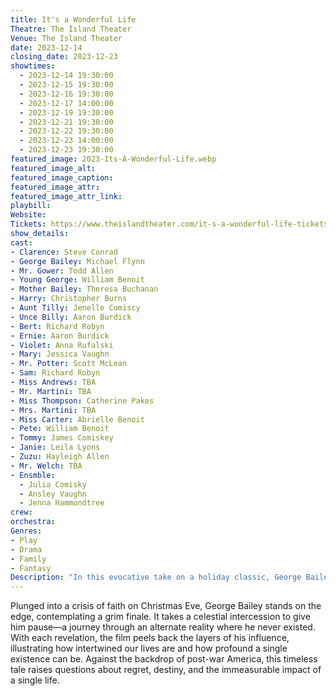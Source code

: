 ```yaml
---
title: It's a Wonderful Life
Theatre: The Island Theater
Venue: The Island Theater
date: 2023-12-14
closing_date: 2023-12-23
showtimes:
  - 2023-12-14 19:30:00
  - 2023-12-15 19:30:00
  - 2023-12-16 19:30:00
  - 2023-12-17 14:00:00
  - 2023-12-19 19:30:00
  - 2023-12-21 19:30:00
  - 2023-12-22 19:30:00
  - 2023-12-23 14:00:00
  - 2023-12-23 19:30:00
featured_image: 2023-Its-A-Wonderful-Life.webp
featured_image_alt: 
featured_image_caption: 
featured_image_attr: 
featured_image_attr_link: 
playbill:
Website: 
Tickets: https://www.theislandtheater.com/it-s-a-wonderful-life-tickets
show_details: 
cast:
- Clarence: Steve Conrad
- George Bailey: Michael Flynn
- Mr. Gower: Todd Allen
- Young George: William Benoit
- Mother Bailey: Theresa Buchanan
- Harry: Christopher Burns
- Aunt Tilly: Jenelle Comiscy
- Unce Billy: Aaron Burdick
- Bert: Richard Robyn
- Ernie: Aaron Burdick
- Violet: Anna Rufalski
- Mary: Jessica Vaughn
- Mr. Potter: Scott McLean
- Sam: Richard Robyn
- Miss Andrews: TBA
- Mr. Martini: TBA
- Miss Thompson: Catherine Pakes
- Mrs. Martini: TBA
- Miss Carter: Abrielle Benoit
- Pete: William Benoit
- Tommy: James Comiskey
- Janie: Leila Lyons
- Zuzu: Hayleigh Allen
- Mr. Welch: TBA
- Ensmble:
  - Julia Comisky
  - Ansley Vaughn
  - Jenna Hammondtree
crew:
orchestra:
Genres:
- Play
- Drama
- Family
- Fantasy
Description: "In this evocative take on a holiday classic, George Bailey confronts the stark landscape of a life unlived. As despair closes in, a celestial visitor intervenes, offering him a haunting glimpse into the domino effect of a single life."
---
```

Plunged into a crisis of faith on Christmas Eve, George Bailey stands on the edge, contemplating a grim finale. It takes a celestial intercession to give him pause—a journey through an alternate reality where he never existed. With each revelation, the film peels back the layers of his influence, illustrating how intertwined our lives are and how profound a single existence can be. Against the backdrop of post-war America, this timeless tale raises questions about regret, destiny, and the immeasurable impact of a single life.
